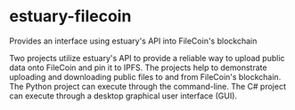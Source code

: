 # estuary-filecoin
Provides an interface using estuary's API into FileCoin's blockchain

Two projects utilize estuary's API to provide a reliable way to upload public data onto FileCoin and pin it to IPFS. The projects help to demonstrate uploading and downloading public files to and from FileCoin's blockchain. The Python project can execute through the command-line. The C# project can execute through a desktop graphical user interface (GUI). 



